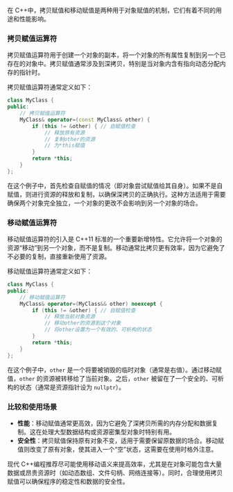 在 C++中，拷贝赋值和移动赋值是两种用于对象赋值的机制，它们有着不同的用途和性能影响。

### 拷贝赋值运算符
拷贝赋值运算符用于创建一个对象的副本，将一个对象的所有属性复制到另一个已存在的对象中。拷贝赋值通常涉及到深拷贝，特别是当对象内含有指向动态分配内存的指针时。

拷贝赋值运算符通常定义如下：
```cpp
class MyClass {
public:
    // 拷贝赋值运算符
    MyClass& operator=(const MyClass& other) {
        if (this != &other) { // 自赋值检查
            // 释放原有资源
            // 复制other的资源
            // 为*this赋值
        }
        return *this;
    }
};
```
在这个例子中，首先检查自赋值的情况（即对象尝试赋值给其自身）。如果不是自赋值，则进行资源的释放和复制，以确保深拷贝的正确执行。这种方法适用于需要确保两个对象完全独立，一个对象的更改不会影响到另一个对象的场合。

### 移动赋值运算符
移动赋值运算符的引入是 C++11 标准的一个重要新增特性。它允许将一个对象的资源“移动”到另一个对象，而不是复制。移动通常比拷贝更有效率，因为它避免了不必要的复制，直接重新使用了资源。

移动赋值运算符通常定义如下：
```cpp
class MyClass {
public:
    // 移动赋值运算符
    MyClass& operator=(MyClass&& other) noexcept {
        if (this != &other) { // 自赋值检查
            // 释放当前对象资源
            // 移动other的资源到这个对象
            // 将other设置为一个有效的、可析构的状态
        }
        return *this;
    }
};
```
在这个例子中，`other` 是一个将要被销毁的临时对象（通常是右值）。通过移动赋值，`other` 的资源被转移给了当前对象。之后，`other` 被留在了一个安全的、可析构的状态（通常是资源指针设为 `nullptr`）。

### 比较和使用场景
- **性能**：移动赋值通常更高效，因为它避免了深拷贝所需的内存分配和数据复制。这在处理大型数据结构或资源密集型对象时特别有用。
- **安全性**：拷贝赋值保持原有对象不变，适用于需要保留原数据的场合。移动赋值则改变了原有对象，使其进入一个“空”状态，这需要在使用时格外注意。

现代 C++编程推荐尽可能使用移动语义来提高效率，尤其是在对象可能包含大量数据或昂贵资源时（如动态数组、文件句柄、网络连接等）。同时，合理使用拷贝赋值可以确保程序的稳定性和数据的安全性。